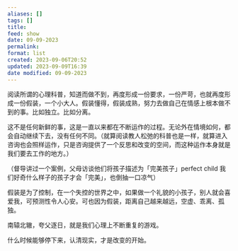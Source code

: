 ```yaml
---
aliases: []
tags: []
title: 
feed: show
date: 09-09-2023
permalink: 
format: list
created: 2023-09-06T20:52
updated: 2023-09-09T16:39
date modified: 09-09-2023
---
```

阅读所谓的心理科普，知道而做不到，再度形成一份要求，一份严苛，也就再度形成一份假装，一个小大人。假装懂得，假装成熟，努力去做自己在情感上根本做不到的事。比如独立。比如分离。

这不是任何新鲜的事，这是一直以来都在不断运作的过程。无论外在情境如何，都会自动继续下去，没有任何不同。（就算阅读教人松弛的科普也是一样，就算进入咨询也会照样运作，只是咨询提供了一个反思和改变的空间，而这种运作本身就是我们要去工作的地方。）

（督导讲过一个案例，父母访谈他们将孩子描述为「完美孩子」perfect child 我们好奇什么样子的孩子才会「完美」，也倒抽一口凉气）

假装是为了控制，在一个失控的世界之中，如果做一个礼貌的小孩子，别人就会喜爱我，可预测性令人心安。可也因为假装，距离自己越来越远，空虚、乖离、孤独。

南辕北辙，夸父逐日，就是我们心理上不断重复的游戏。

什么时候能够停下来，认清现实，才是改变的开始。
